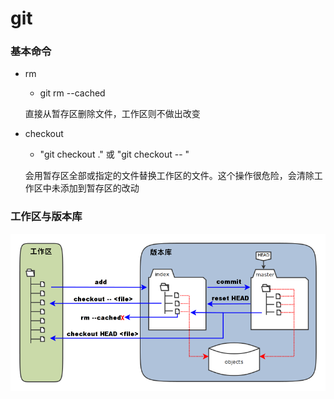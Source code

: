 # git

### 基本命令

* rm

    + git rm --cached <file>

    直接从暂存区删除文件，工作区则不做出改变

* checkout

    + "git checkout ." 或 "git checkout -- <file>"

    会用暂存区全部或指定的文件替换工作区的文件。这个操作很危险，会清除工作区中未添加到暂存区的改动


### 工作区与版本库
![Alt 图解](git-stage.png)
